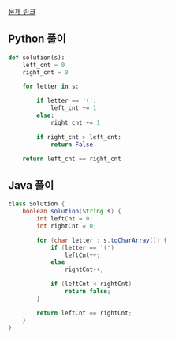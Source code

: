 [문제 링크](https://programmers.co.kr/learn/courses/30/lessons/12909)


## Python 풀이
```python
def solution(s):
    left_cnt = 0
    right_cnt = 0

    for letter in s:

        if letter == '(':
            left_cnt += 1
        else:
            right_cnt += 1

        if right_cnt > left_cnt:
            return False

    return left_cnt == right_cnt
```

## Java 풀이
```java
class Solution {
    boolean solution(String s) {
        int leftCnt = 0;
        int rightCnt = 0;

        for (char letter : s.toCharArray()) {
            if (letter == '(')
                leftCnt++;
            else
                rightCnt++;

            if (leftCnt < rightCnt)
                return false;
        }

        return leftCnt == rightCnt;
    }
}
```